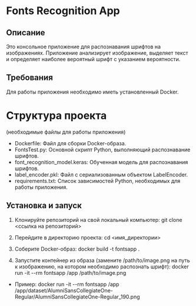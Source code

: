 # Fonts Recognition App
## Описание
Это консольное приложение для распознавания шрифтов на изображениях. Приложение анализирует изображение, выделяет текст и определяет наиболее вероятный шрифт с указанием вероятности.

## Требования
Для работы приложения необходимо иметь установленный Docker.

# Структура проекта 
(необходимые файлы для работы приложения)
- Dockerfile: Файл для сборки Docker-образа.
- FontsTest.py: Основной скрипт Python, выполняющий распознавание шрифтов.
- font_recognition_model.keras: Обученная модель для распознавания шрифтов.
- label_encoder.pkl: Файл с сериализованным объектом LabelEncoder.
- requirements.txt: Список зависимостей Python, необходимых для работы приложения.

## Установка и запуск
1. Клонируйте репозиторий на свой локальный компьютер:
git clone <ссылка на репозиторий>

2. Перейдите в директорию проекта: 
cd <имя_директории>

3. Соберите Docker-образ:
docker build -t fontsapp .

4. Запустите контейнер из образа (замените /path/to/image.png на путь к изображению, на котором необходимо распознать шрифт):
docker run -it --rm fontsapp /app /path/to/image.png
* Пример: docker run -it --rm fontsapp /app /app/dataset/AlumniSansCollegiateOne-Regular/AlumniSansCollegiateOne-Regular_190.png

